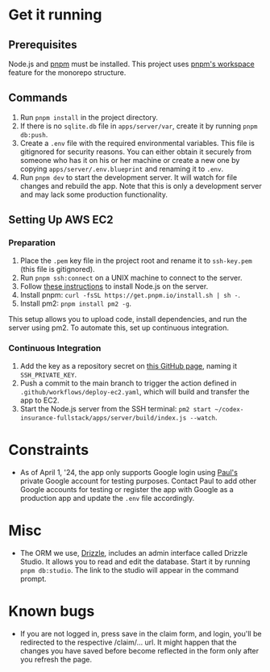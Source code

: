 # Get it running

## Prerequisites

Node.js and [pnpm]() must be installed. This project uses [pnpm's workspace](https://pnpm.io/workspaces) feature for the monorepo structure.

## Commands

1. Run `pnpm install` in the project directory.
2. If there is no `sqlite.db` file in `apps/server/var`, create it by running `pnpm db:push`.
3. Create a `.env` file with the required environmental variables. This file is gitignored for security reasons. You can either obtain it securely from someone who has it on his or her machine or create a new one by copying `apps/server/.env.blueprint` and renaming it to `.env`.
4. Run `pnpm dev` to start the development server. It will watch for file changes and rebuild the app. Note that this is only a development server and may lack some production functionality.

## Setting Up AWS EC2

### Preparation

1. Place the `.pem` key file in the project root and rename it to `ssh-key.pem` (this file is gitignored).
2. Run `pnpm ssh:connect` on a UNIX machine to connect to the server.
3. Follow [these instructions](https://nodejs.org/en/download/package-manager) to install Node.js on the server.
4. Install pnpm: `curl -fsSL https://get.pnpm.io/install.sh | sh -`.
5. Install pm2: `pnpm install pm2 -g`.

This setup allows you to upload code, install dependencies, and run the server using pm2. To automate this, set up continuous integration.

### Continuous Integration

1. Add the key as a repository secret on [this GitHub page](https://github.com/codexstanford/codex-insurance-fullstack/settings/secrets/actions), naming it `SSH_PRIVATE_KEY`.
2. Push a commit to the main branch to trigger the action defined in `.github/workflows/deploy-ec2.yaml`, which will build and transfer the app to EC2.
3. Start the Node.js server from the SSH terminal: `pm2 start ~/codex-insurance-fullstack/apps/server/build/index.js --watch`.

# Constraints

- As of April 1, '24, the app only supports Google login using [Paul's](mailto:paul.f.welter@gmail.com) private Google account for testing purposes. Contact Paul to add other Google accounts for testing or register the app with Google as a production app and update the `.env` file accordingly.

# Misc

- The ORM we use, [Drizzle](https://orm.drizzle.team), includes an admin interface called Drizzle Studio. It allows you to read and edit the database. Start it by running `pnpm db:studio`. The link to the studio will appear in the command prompt.

# Known bugs

- If you are not logged in, press save in the claim form, and login, you'll be redirected to the respective /claim/... url. It might happen that the changes you have saved before become reflected in the form only after you refresh the page.
